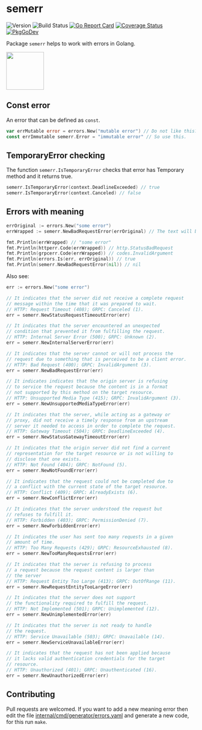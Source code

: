 <!-- File is generated by "github.com/hedhyw/semerr"; DO NOT EDIT. -->

# semerr

![Version](https://img.shields.io/github/v/tag/hedhyw/semerr)
![Build Status](https://github.com/hedhyw/semerr/actions/workflows/check.yml/badge.svg)
[![Go Report Card](https://goreportcard.com/badge/github.com/hedhyw/semerr)](https://goreportcard.com/report/github.com/hedhyw/semerr)
[![Coverage Status](https://coveralls.io/repos/github/hedhyw/semerr/badge.svg?branch=main)](https://coveralls.io/github/hedhyw/semerr?branch=main)
[![PkgGoDev](https://pkg.go.dev/badge/github.com/hedhyw/semerr)](https://pkg.go.dev/github.com/hedhyw/semerr?tab=doc)

Package `semerr` helps to work with errors in Golang.

<img alr="Go Bug" src="https://raw.githubusercontent.com/ashleymcnamara/gophers/master/GO_BUG.png" width="100px">

## Const error

An error that can be defined as `const`.

```go
var errMutable error = errors.New("mutable error") // Do not like this?
const errImmutable semerr.Error = "immutable error" // So use this.
```

## TemporaryError checking

The function `semerr.IsTemporaryError` checks that error has Temporary
method and it returns true.

```go
semerr.IsTemporaryError(context.DeadlineExceeded) // true
semerr.IsTemporaryError(context.Canceled) // false
```

## Errors with meaning

```go
errOriginal := errors.New("some error")
errWrapped := semerr.NewBadRequestError(errOriginal) // The text will be the same.

fmt.Println(errWrapped) // "some error"
fmt.Println(httperr.Code(errWrapped)) // http.StatusBadRequest
fmt.Println(grpcerr.Code(errWrapped)) // codes.InvalidArgument
fmt.Println(errors.Is(err, errOriginal)) // true
fmt.Println(semerr.NewBadRequestError(nil)) // nil
```

Also see:
```go
err := errors.New("some error")

// It indicates that the server did not receive a complete request
// message within the time that it was prepared to wait.
// HTTP: Request Timeout (408); GRPC: Canceled (1).
err = semerr.NewStatusRequestTimeoutError(err)

// It indicates that the server encountered an unexpected
// condition that prevented it from fulfilling the request.
// HTTP: Internal Server Error (500); GRPC: Unknown (2).
err = semerr.NewInternalServerError(err)

// It indicates that the server cannot or will not process the
// request due to something that is perceived to be a client error.
// HTTP: Bad Request (400); GRPC: InvalidArgument (3).
err = semerr.NewBadRequestError(err)

// It indicates indicates that the origin server is refusing
// to service the request because the content is in a format
// not supported by this method on the target resource.
// HTTP: Unsupported Media Type (415); GRPC: InvalidArgument (3).
err = semerr.NewUnsupportedMediaTypeError(err)

// It indicates that the server, while acting as a gateway or
// proxy, did not receive a timely response from an upstream
// server it needed to access in order to complete the request.
// HTTP: Gateway Timeout (504); GRPC: DeadlineExceeded (4).
err = semerr.NewStatusGatewayTimeoutError(err)

// It indicates that the origin server did not find a current
// representation for the target resource or is not willing to
// disclose that one exists.
// HTTP: Not Found (404); GRPC: NotFound (5).
err = semerr.NewNotFoundError(err)

// It indicates that the request could not be completed due to
// a conflict with the current state of the target resource.
// HTTP: Conflict (409); GRPC: AlreadyExists (6).
err = semerr.NewConflictError(err)

// It indicates that the server understood the request but
// refuses to fulfill it.
// HTTP: Forbidden (403); GRPC: PermissionDenied (7).
err = semerr.NewForbiddenError(err)

// It indicates the user has sent too many requests in a given
// amount of time.
// HTTP: Too Many Requests (429); GRPC: ResourceExhausted (8).
err = semerr.NewTooManyRequestsError(err)

// It indicates that the server is refusing to process
// a request because the request content is larger than
// the server 
// HTTP: Request Entity Too Large (413); GRPC: OutOfRange (11).
err = semerr.NewRequestEntityTooLargeError(err)

// It indicates that the server does not support
// the functionality required to fulfill the request.
// HTTP: Not Implemented (501); GRPC: Unimplemented (12).
err = semerr.NewUnimplementedError(err)

// It indicates that the server is not ready to handle
// the request.
// HTTP: Service Unavailable (503); GRPC: Unavailable (14).
err = semerr.NewServiceUnavailableError(err)

// It indicates that the request has not been applied because
// it lacks valid authentication credentials for the target
// resource.
// HTTP: Unauthorized (401); GRPC: Unauthenticated (16).
err = semerr.NewUnauthorizedError(err)
```

## Contributing

Pull requests are welcomed. If you want to add a new meaning error then
edit the file
[internal/cmd/generator/errors.yaml](internal/cmd/generator/errors.yaml)
and generate a new code, for this run `make`.
